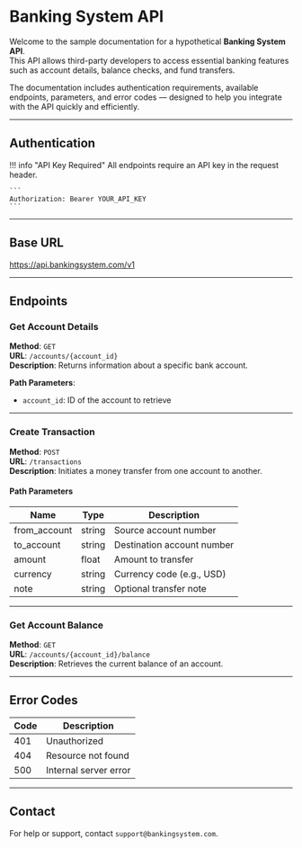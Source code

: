 # Banking System API

Welcome to the sample documentation for a hypothetical **Banking System API**.  
This API allows third-party developers to access essential banking features such as account details, balance checks, and fund transfers.

The documentation includes authentication requirements, available endpoints, parameters, and error codes — designed to help you integrate with the API quickly and efficiently.

---

## Authentication

!!! info "API Key Required"
    All endpoints require an API key in the request header.

    ```
    Authorization: Bearer YOUR_API_KEY
    ```

---

## Base URL
https://api.bankingsystem.com/v1

---

## Endpoints

### Get Account Details

**Method**: `GET`  
**URL**: `/accounts/{account_id}`  
**Description**: Returns information about a specific bank account.

**Path Parameters**:
- `account_id`: ID of the account to retrieve

---

### Create Transaction

**Method**: `POST`  
**URL**: `/transactions`  
**Description**: Initiates a money transfer from one account to another.

#### Path Parameters

| Name         | Type     | Description               |
|--------------|----------|---------------------------|
| from_account | string   | Source account number     |
| to_account   | string   | Destination account number|
| amount       | float    | Amount to transfer        |
| currency     | string   | Currency code (e.g., USD) |
| note         | string   | Optional transfer note    |


---

### Get Account Balance

**Method**: `GET`  
**URL**: `/accounts/{account_id}/balance`  
**Description**: Retrieves the current balance of an account.

---

## Error Codes

| Code | Description             |
|------|-------------------------|
| 401  | Unauthorized            |
| 404  | Resource not found      |
| 500  | Internal server error   |
---

## Contact

For help or support, contact `support@bankingsystem.com`.

